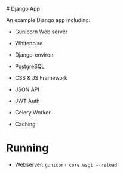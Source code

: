 # Django App

An example Django app including:

- Gunicorn Web server
- Whitenoise
- Django-environ

- PostgreSQL
- CSS & JS Framework
- JSON API
- JWT Auth
- Celery Worker
- Caching

# Running

- Webserver: `gunicorn core.wsgi --reload`
